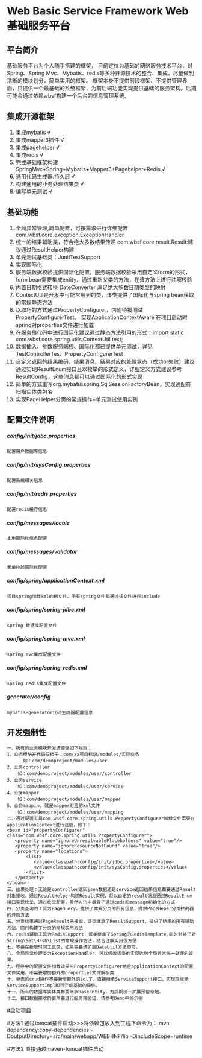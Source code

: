 # Web Basic Service Framework Web基础服务平台

## 平台简介

基础服务平台为个人随手搭建的框架， 目前定位为基础的网络服务技术平台，对Spring、Spring Mvc、Mybatis、redis等多种开源技术的整合、集成，尽量做到清晰的模块划分，简单实用的框架。
框架本身不提供前段框架、不提供管理界面，只提供一个最基础的系统框架，为前后端功能实现提供基础的服务架构。后期可能会通过依赖wbsf构建一个后台的信息管理系统。

## 集成开源框架

1.  集成mybatis √
2.  集成mapper3插件 √
3.  集成pagehelper √
4.  集成redis √
5.  完成基础框架构建 SpringMvc+Spring+Mybatis+Mapper3+Pagehelper+Redis √
6.  通用代码生成器:持久层 √
7.  构建通用的业务处理结果类  √
8.  编写单元测试 √

## 基础功能

1. 全局异常管理,简单配置，可按需求进行详细配置
	com.wbsf.core.exception.ExceptionHandler 
2. 统一的结果辅助类，符合绝大多数结果传递
	com.wbsf.core.result.Result:建议通过ResultHelper构建
3. 单元测试基础类：JunitTestSupport
4. 实现国际化
5. 服务端数据校验提供国际化配置，服务端数据校验采用自定义form的形式，form bean需要集成entity，通过重新父类的方法，在该方法上进行注解校验
6. 内置日期格式转换 DateConverter 满足绝大多数日期类型的映射
7. ContextUtil是开发中可能常用到的类，该类提供了国际化与spring bean获取的常规静态方法
8. 以取巧的方式通过PropertyConfigurer，内附待援测试PropertyConfigurerTest。 实现ApplicationContextAware 在项目启动时spring对properties文件进行加载
9. 在服务段代码中进行国际化建议通过静态方法引用的形式：import static com.wbsf.core.spring.utils.ContextUtil.text;
10. 数据插入、参数服务端校、国际化都已提供单元测试，详见TestControllerTes、PropertyConfigurerTest
11. 自定义返回的结果编码、结果消息、结果对应的处理状态（成功or失败）建议通过实现ResultEnum接口且以枚举的形式定义，详细定义方式建议参考ResultConfig，这些消息都可以通过国际化的形式实现
12. 简单的方式重写org.mybatis.spring.SqlSessionFactoryBean，实现通配符扫描实体类包名
13. 实现PageHelper分页的常规操作+单元测试使用实例

## 配置文件说明

##### config/init/jdbc.properties
    
    配置用户数据库信息
   
##### config/init/sysConfig.properties
    
    配置系统相关信息

##### config/init/redis.properties

    配置redis缓存信息
    
##### config/messages/locale

    本地国际化信息配置
    
##### config/messages/validator

    表单校验国际化配置
    
##### config/spring/applicationContext.xml

    项目spring加载xml的根文件，所有spring文件都通过该文件进行include
    
##### config/spring/spring-jdbc.xml  

    spring 数据库配置文件
    
##### config/spring/spring-mvc.xml

    spring mvc集成配置文件
    
##### config/spring/spring-redis.xml

    spring redis集成配置文件 
    
##### generator/config
    mybatis-generator代码生成器配置信息
 
## 开发强制性

    一、所有的业务模块开发请遵循如下规则：
    1、业务模块开代码归档于：com/xx项目标识/modules/实际业务
          如：com/demoproject/modules/user
    2、业务controller
        如：com/demoproject/modules/user/controller
    3、业务service
        如：com/demoproject/modules/user/service
    4、业务mapper
        如：com/demoproject/modules/user/mapper
    5、业务mapping 就是mapper对应的xml文件
        如：com/demoproject/modules/user/mapping
    二、通过配置工具com.wbsf.core.spring.utils.PropertyConfigurer加载文件需要在applicationContext进行注册，如下：
    <bean id="propertyConfigurer" class="com.wbsf.core.spring.utils.PropertyConfigurer">
       <property name="ignoreUnresolvablePlaceholders" value="true"/>
       <property name="ignoreResourceNotFound" value="true"/>
       <property name="locations">
           <list>
              <value>classpath:config/init/jdbc.properties</value>
              <value>classpath:config/init/sysConfig.properties</value>
           </list>
       </property>
    </bean>
    三、结果处理：无论是controller返回json数据还是service返回结果信息都要通过Result对象接收，通过ResultHelper构建Result实例，将以自定的result信息通过ResultEnum接口实现枚举，通过枚举配置，虽然方法中暴露了通过code和message初始化的方式
    四、分页查询的工具为PageQuery，提供了常规分页的所有信息，提供PageHeper分页拦截器的开启方法
    五、分页结果通过PageResult来接收，该类继承了ResultSupport，提供了结果的所有辅助方法，同时构建了分页的常规实用方法
    六、redis辅助工具为RedisSupport，该类继承了Spring的RedisTemplate,同时封装了对String\Set\Hash\List的常规操作方法，结合注解实用很方便
    七、不要在新增时间工具类，如果需要请扩展DateUtil方法即可。
    八、全局异常处理类为ExceptionHandler，可以修改该类的实现达到全局异常统一处理的效果。
    九、程序中的配置文件加载请采用PropertyConfigurer结合applicationContext的配置文件实用，不需要增加额外的properties文件解析类
    十、单表的crud操作不要新增额外的sql了，直接继承ServiceSupport接口，实现类继承ServiceSupportImpl即可完成基础的操作。
    十一、所有的数据库实体类都要继承BaseEntity，为后期统一扩展预留余地。
    十二、接口数据接收的表单要进行服务端验证，请参考Demo中的示例
 
#启动项目

#方法1 通过tomcat插件启动>>>将依赖包放入到工程下命令为：
	mvn dependency:copy-dependencies -DoutputDirectory=src/main/webapp/WEB-INF/lib  -DincludeScope=runtime
	
#方法2 直接通过maven-tomcat插件启动
